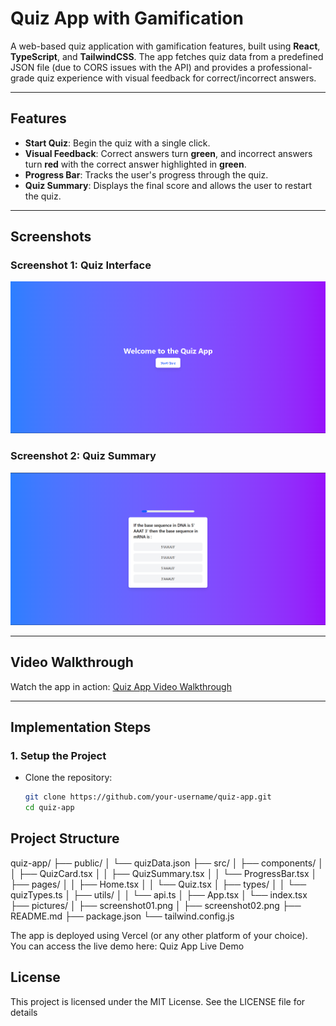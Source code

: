 # Quiz App with Gamification

A web-based quiz application with gamification features, built using **React**, **TypeScript**, and **TailwindCSS**. The app fetches quiz data from a predefined JSON file (due to CORS issues with the API) and provides a professional-grade quiz experience with visual feedback for correct/incorrect answers.

---

## **Features**
- **Start Quiz**: Begin the quiz with a single click.
- **Visual Feedback**: Correct answers turn **green**, and incorrect answers turn **red** with the correct answer highlighted in **green**.
- **Progress Bar**: Tracks the user's progress through the quiz.
- **Quiz Summary**: Displays the final score and allows the user to restart the quiz.

---

## **Screenshots**

### Screenshot 1: Quiz Interface
![Screenshot 1](./pictures/screenshot01.png)

### Screenshot 2: Quiz Summary
![Screenshot 2](./pictures/screenshot02.png)

---

## **Video Walkthrough**
Watch the app in action: [Quiz App Video Walkthrough](https://drive.google.com/file/d/your-video-id/view?usp=sharing)

---

## **Implementation Steps**

### 1. **Setup the Project**
- Clone the repository:
  ```bash
  git clone https://github.com/your-username/quiz-app.git
  cd quiz-app

## **Project Structure**
quiz-app/
├── public/
│   └── quizData.json
├── src/
│   ├── components/
│   │   ├── QuizCard.tsx
│   │   ├── QuizSummary.tsx
│   │   └── ProgressBar.tsx
│   ├── pages/
│   │   ├── Home.tsx
│   │   └── Quiz.tsx
│   ├── types/
│   │   └── quizTypes.ts
│   ├── utils/
│   │   └── api.ts
│   ├── App.tsx
│   └── index.tsx
├── pictures/
│   ├── screenshot01.png
│   ├── screenshot02.png
├── README.md
├── package.json
└── tailwind.config.js


The app is deployed using Vercel (or any other platform of your choice). You can access the live demo here: Quiz App Live Demo

## **License**
This project is licensed under the MIT License. See the LICENSE file for details
